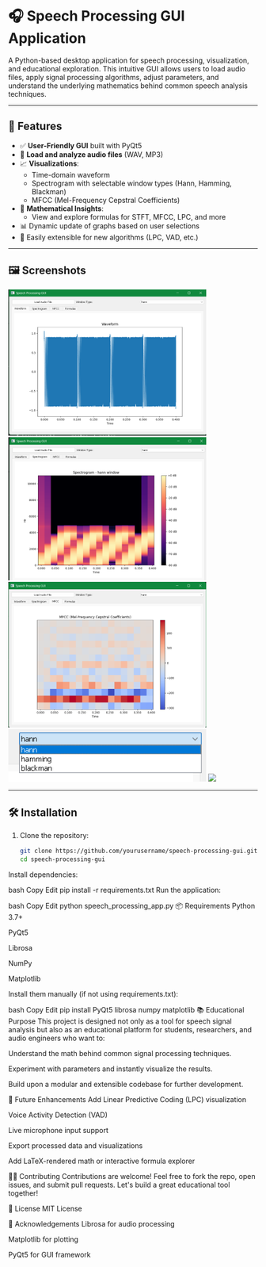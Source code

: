 # 🎧 Speech Processing GUI Application

A Python-based desktop application for speech processing, visualization, and educational exploration. This intuitive GUI allows users to load audio files, apply signal processing algorithms, adjust parameters, and understand the underlying mathematics behind common speech analysis techniques.

---

## 📌 Features

- ✅ **User-Friendly GUI** built with PyQt5
- 🎵 **Load and analyze audio files** (WAV, MP3)
- 📈 **Visualizations**:
  - Time-domain waveform
  - Spectrogram with selectable window types (Hann, Hamming, Blackman)
  - MFCC (Mel-Frequency Cepstral Coefficients)
- 🧠 **Mathematical Insights**:
  - View and explore formulas for STFT, MFCC, LPC, and more
- 📊 Dynamic update of graphs based on user selections
- 🧰 Easily extensible for new algorithms (LPC, VAD, etc.)

---

## 🖼 Screenshots

<img src="screenshots/1.png" width="400" />
<img src="screenshots/2.png" width="400" />
<img src="screenshots/3.png" width="400" />
<img src="screenshots/4.png" width="400" />
<img src="screenshots/5.png" width="400" />




---

## 🛠 Installation

1. Clone the repository:
   ```bash
   git clone https://github.com/yourusername/speech-processing-gui.git
   cd speech-processing-gui
Install dependencies:

bash
Copy
Edit
pip install -r requirements.txt
Run the application:

bash
Copy
Edit
python speech_processing_app.py
📦 Requirements
Python 3.7+

PyQt5

Librosa

NumPy

Matplotlib

Install them manually (if not using requirements.txt):

bash
Copy
Edit
pip install PyQt5 librosa numpy matplotlib
📚 Educational Purpose
This project is designed not only as a tool for speech signal analysis but also as an educational platform for students, researchers, and audio engineers who want to:

Understand the math behind common signal processing techniques.

Experiment with parameters and instantly visualize the results.

Build upon a modular and extensible codebase for further development.

🚀 Future Enhancements
 Add Linear Predictive Coding (LPC) visualization

 Voice Activity Detection (VAD)

 Live microphone input support

 Export processed data and visualizations

 Add LaTeX-rendered math or interactive formula explorer

🧑‍💻 Contributing
Contributions are welcome! Feel free to fork the repo, open issues, and submit pull requests. Let's build a great educational tool together!

📄 License
MIT License

🙌 Acknowledgements
Librosa for audio processing

Matplotlib for plotting

PyQt5 for GUI framework
